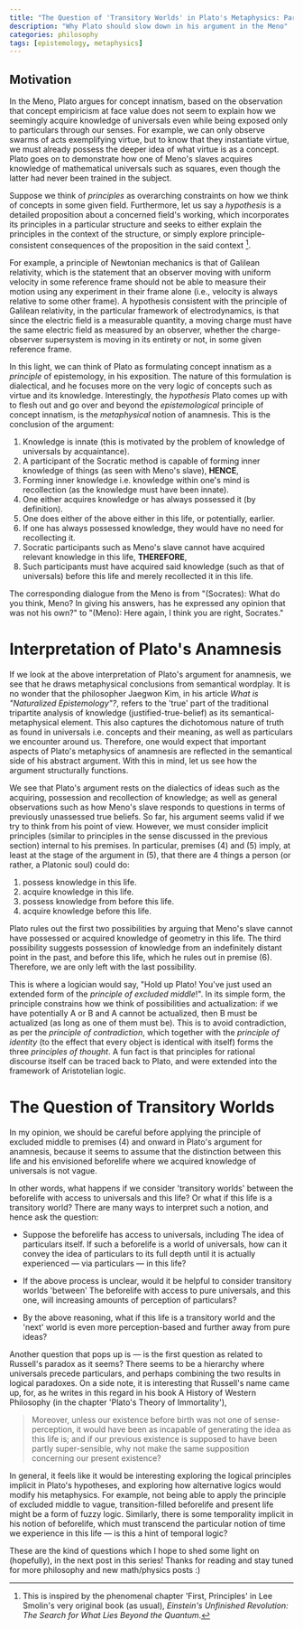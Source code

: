```yaml
---
title: "The Question of 'Transitory Worlds' in Plato's Metaphysics: Part 1"
description: "Why Plato should slow down in his argument in the Meno"
categories: philosophy
tags: [epistemology, metaphysics]
---
```


## Motivation

In the Meno, Plato argues for concept innatism, based on the observation that concept empiricism at face value does not seem to explain how we seemingly acquire knowledge of universals even while being exposed only to particulars through our senses. For example, we can only observe swarms of acts exemplifying virtue, but to know that they instantiate virtue, we must already possess the deeper idea of what virtue is as a concept. Plato goes on to demonstrate how one of Meno's slaves acquires knowledge of mathematical universals such as squares, even though the latter had never been trained in the subject.

Suppose we think of *principles* as overarching constraints on how we think of concepts in some given field. Furthermore, let us say a *hypothesis* is a detailed proposition about a concerned field's working, which incorporates its principles in a particular structure and seeks to either explain the principles in the context of the structure, or simply explore principle-consistent consequences of the proposition in the said context [^1]. 

For example, a principle of Newtonian mechanics is that of Galilean relativity, which is the statement that an observer moving with uniform velocity in some reference frame should not be able to measure their motion using any experiment in their frame alone (i.e., velocity is always relative to some other frame). A hypothesis consistent with the principle of Galilean relativity, in the particular framework of electrodynamics, is that since the electric field is a measurable quantity, a moving charge must have the same electric field as measured by an observer, whether the charge-observer supersystem is moving in its entirety or not, in some given reference frame.

[^1]: This is inspired by the phenomenal chapter 'First, Principles' in Lee Smolin's very original book (as usual), *Einstein's Unfinished Revolution: The Search for What Lies Beyond the Quantum*.

In this light, we can think of Plato as formulating concept innatism as a *principle* of epistemology, in his exposition. The nature of this formulation is dialectical, and he focuses more on the very logic of concepts such as virtue and its knowledge. Interestingly, the *hypothesis* Plato comes up with to flesh out and go over and beyond the *epistemological* principle of concept innatism, is the *metaphysical* notion of anamnesis. This is the conclusion of the argument:

1. Knowledge is innate (this is motivated by the problem of knowledge of universals by acquaintance).
2. A participant of the Socratic method is capable of forming inner knowledge of things (as seen with Meno's slave), **HENCE**,
3. Forming inner knowledge i.e. knowledge within one's mind is recollection (as the knowledge must have been innate).
4. One either acquires knowledge or has always possessed it (by definition).
5. One does either of the above either in this life, or potentially, earlier.
6. If one has always possessed knowledge, they would have no need for recollecting it.
7. Socratic participants such as Meno's slave cannot have acquired relevant knowledge in this life, **THEREFORE**,
8. Such participants must have acquired said knowledge (such as that of universals) before this life and merely recollected it in this life.

The corresponding dialogue from the Meno is from "(Socrates): What do you think, Meno? In giving his answers, has he expressed any opinion that was not his own?" to "(Meno): Here again, I think you are right, Socrates."

# Interpretation of Plato's Anamnesis

If we look at the above interpretation of Plato's argument for anamnesis, we see that he draws metaphysical conclusions from semantical wordplay. It is no wonder that the philosopher Jaegwon Kim, in his article *What is "Naturalized Epistemology"?*, refers to the 'true' part of the traditional tripartite analysis of knowledge (justified-true-belief) as its semantical-metaphysical element. This also captures the dichotomous nature of truth as found in universals i.e. concepts and their meaning, as well as particulars we encounter around us. Therefore, one would expect that important aspects of Plato's metaphysics of anamnesis are reflected in the semantical side of his abstract argument. With this in mind, let us see how the argument structurally functions. 

We see that Plato's argument rests on the dialectics of ideas such as the acquiring, possession and recollection of knowledge; as well as general observations such as how Meno's slave responds to questions in terms of previously unassessed true beliefs. So far, his argument seems valid if we try to think from his point of view. However, we must consider implicit principles (similar to principles in the sense discussed in the previous section) internal to his premises. In particular, premises (4) and (5) imply, at least at the stage of the argument in (5), that there are 4 things a person (or rather, a Platonic soul) could do:

1. possess knowledge in this life.
2. acquire knowledge in this life.
3. possess knowledge from before this life.
4. acquire knowledge before this life.

Plato rules out the first two possibilities by arguing that Meno's slave cannot have possessed or acquired knowledge of geometry in this life. The third possibility suggests possession of knowledge from an indefinitely distant point in the past, and before this life, which he rules out in premise (6). Therefore, we are only left with the last possibility.

This is where a logician would say, "Hold up Plato! You've just used an extended form of the *principle of excluded middle*!". In its simple form, the principle constrains how we think of possibilities and actualization: if we have potentially A or B and A cannot be actualized, then B must be actualized (as long as one of them must be). This is to avoid contradiction, as per the *principle of contradiction*, which together with the *principle of identity* (to the effect that every object is identical with itself) forms the three *principles of thought*. A fun fact is that principles for rational discourse itself can be traced back to Plato, and were extended into the framework of Aristotelian logic.

# The Question of Transitory Worlds

In my opinion, we should be careful before applying the principle of excluded middle to premises (4) and onward in Plato's argument for anamnesis, because it seems to assume that the distinction between this life and his envisioned beforelife where we acquired knowledge of universals is not vague.

In other words, what happens if we consider 'transitory worlds' between the beforelife with access to universals and this life? Or what if this life is a transitory world? There are many ways to interpret such a notion, and hence ask the question:

- Suppose the beforelife has access to universals, including The idea of particulars itself. If such a beforelife is a world of universals, how can it convey the idea of particulars to its full depth until it is actually experienced — via particulars — in this life?

- If the above process is unclear, would it be helpful to consider transitory worlds 'between' The beforelife with access to pure universals, and this one, will increasing amounts of perception of particulars?

- By the above reasoning, what if this life is a transitory world and the 'next' world is even more perception-based and further away from pure ideas?

Another question that pops up is — is the first question as related to Russell's paradox as it seems? There seems to be a hierarchy where universals precede particulars, and perhaps combining the two results in logical paradoxes. On a side note, it is interesting that Russell's name came up, for, as he writes in this regard in his book A History of Western Philosophy (in the chapter 'Plato's Theory of Immortality'),

> Moreover, unless our existence before birth was not one of sense-perception, it would have been as incapable of generating the idea as this life is; and if our previous existence is supposed to have been partly super-sensible, why not make the same supposition concerning our present existence?

In general, it feels like it would be interesting exploring the logical principles implicit in Plato's hypotheses, and exploring how alternative logics would modify his metaphysics. For example, not being able to apply the principle of excluded middle to vague, transition-filled beforelife and present life might be a form of fuzzy logic. Similarly, there is some temporality implicit in his notion of beforelife, which must transcend the particular notion of time we experience in this life — is this a hint of temporal logic?

These are the kind of questions which I hope to shed some light on (hopefully), in the next post in this series! Thanks for reading and stay tuned for more philosophy and new math/physics posts :)